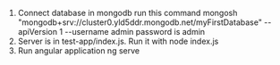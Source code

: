 1. Connect database in mongodb run this command mongosh "mongodb+srv://cluster0.yld5ddr.mongodb.net/myFirstDatabase" --apiVersion 1 --username admin password is admin
2. Server is in test-app/index.js. Run it with node index.js
3. Run angular application ng serve
